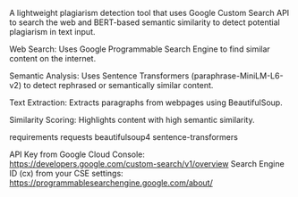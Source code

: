 A lightweight plagiarism detection tool that uses Google Custom Search API to search the web and BERT-based semantic similarity to detect potential plagiarism in text input.

Web Search: Uses Google Programmable Search Engine to find similar content on the internet.

Semantic Analysis: Uses Sentence Transformers (paraphrase-MiniLM-L6-v2) to detect rephrased or semantically similar content.

Text Extraction: Extracts paragraphs from webpages using BeautifulSoup.

Similarity Scoring: Highlights content with high semantic similarity.

requirements
requests
beautifulsoup4
sentence-transformers

API Key from Google Cloud Console: https://developers.google.com/custom-search/v1/overview
Search Engine ID (cx) from your CSE settings: https://programmablesearchengine.google.com/about/

